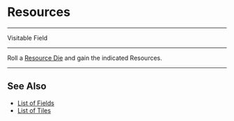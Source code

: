 # Resources

___
Visitable Field
___
Roll a [Resource Die](../dice.md#resource-die) and gain the indicated Resources.
___


## See Also

- [List of Fields](index.md)
- [List of Tiles](../tiles/index.md)
